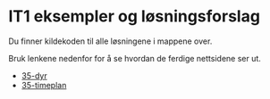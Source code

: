 # IT1 eksempler og løsningsforslag

Du finner kildekoden til alle løsningene i mappene over.

Bruk lenkene nedenfor for å se hvordan de ferdige nettsidene ser ut.

- [35-dyr](https://stalegjelsten.github.io/IT1/35-dyr)
- [35-timeplan](https://stalegjelsten.github.io/IT1/35-timeplan)